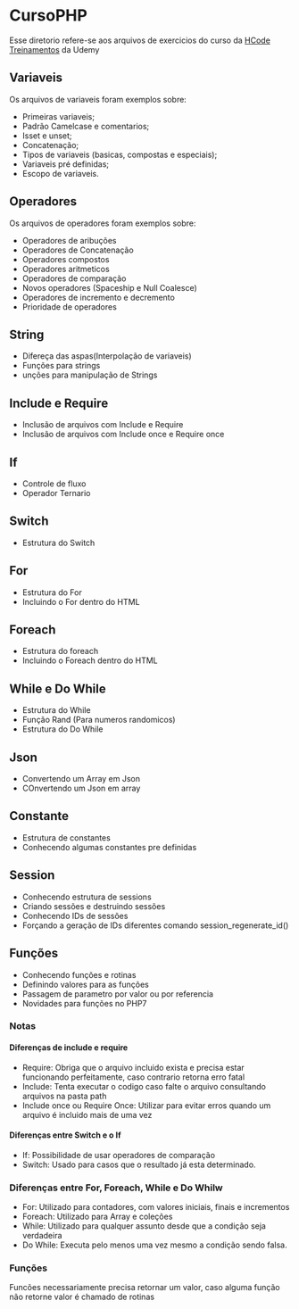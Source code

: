 # CursoPHP

Esse diretorio refere-se aos arquivos de exercicios do curso da [HCode Treinamentos](https://www.udemy.com/course/curso-php-7-online/) da Udemy

## Variaveis 
Os arquivos de variaveis foram exemplos sobre: 
- Primeiras variaveis;
- Padrão Camelcase e comentarios;
- Isset e unset;
- Concatenação;
- Tipos de variaveis (basicas, compostas e especiais);
- Variaveis pré definidas;
- Escopo de variaveis.

## Operadores
Os arquivos de operadores foram exemplos sobre:
- Operadores de aribuções
- Operadores de Concatenação
- Operadores compostos
- Operadores aritmeticos
- Operadores de comparação
- Novos operadores (Spaceship e Null Coalesce)
- Operadores de incremento e decremento 
- Prioridade de operadores

## String
- Difereça das aspas(Interpolação de variaveis)
- Funções para strings
- unções para manipulação de Strings

## Include e Require
- Inclusão de arquivos com Include e Require
- Inclusão de arquivos com Include once e Require once

## If
- Controle de fluxo
- Operador Ternario

## Switch
- Estrutura do Switch

## For
- Estrutura do For
- Incluindo o For dentro do HTML

## Foreach
- Estrutura do foreach
- Incluindo o Foreach dentro do HTML

## While e Do While
- Estrutura do While
- Função Rand (Para numeros randomicos)
- Estrutura do Do While

## Json
- Convertendo um Array em Json
- COnvertendo um Json em array

## Constante
- Estrutura de constantes
- Conhecendo algumas constantes pre definidas

## Session
- Conhecendo estrutura de sessions
- Criando sessões e destruindo sessões
- Conhecendo IDs de sessões
- Forçando a geração de IDs diferentes comando session_regenerate_id()

## Funções
- Conhecendo funções e rotinas
- Definindo valores para as funções
- Passagem de parametro por valor ou por referencia
- Novidades para funções no PHP7


### Notas
#### Diferenças de include e require
- Require: Obriga que o arquivo incluido exista e precisa estar funcionando perfeitamente, caso contrario retorna erro fatal
- Include: Tenta executar o codigo caso falte o arquivo consultando arquivos na pasta path
- Include once ou Require Once: Utilizar para evitar erros quando um arquivo é incluido mais de uma vez

#### Diferenças entre Switch e o If
- If: Possibilidade de usar operadores de comparação
- Switch: Usado para casos que o resultado já esta determinado.

### Diferenças entre For, Foreach, While e Do Whilw
- For: Utilizado para contadores, com valores iniciais, finais e incrementos
- Foreach: Utilizado para Array e coleções
- While: Utilizado para qualquer assunto desde que a condição seja verdadeira
- Do While: Executa pelo menos uma vez mesmo a condição sendo falsa.

### Funções 
Funcões necessariamente precisa retornar um valor, caso alguma função não retorne valor é chamado de rotinas
